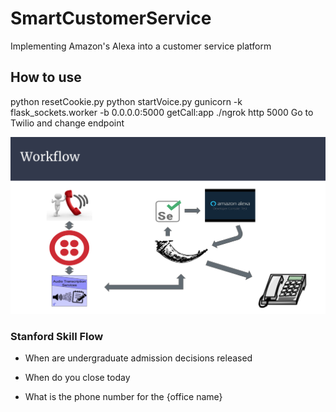 # SmartCustomerService
Implementing Amazon's Alexa into a customer service platform

## How to use

python resetCookie.py
python startVoice.py
gunicorn -k flask_sockets.worker -b 0.0.0.0:5000 getCall:app
./ngrok http 5000
Go to Twilio and change endpoint


<p align="center">
<img src ="static/workflow.png">
</p>


### Stanford Skill Flow

- When are undergraduate admission decisions released

- When do you close today

- What is the phone number for the {office name}
